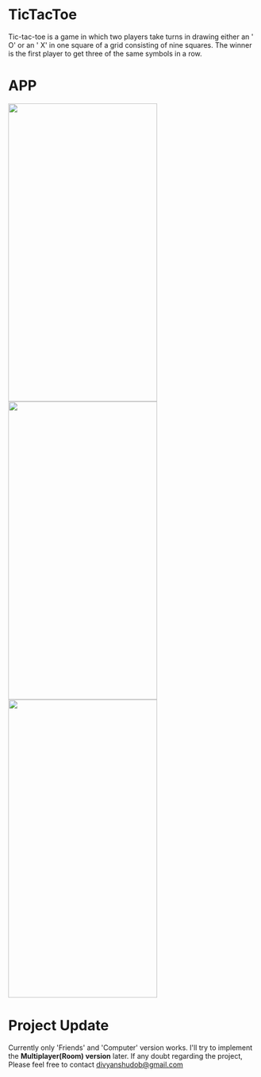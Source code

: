 # TicTacToe
Tic-tac-toe is a game in which two players take turns in drawing either an ' O' or an ' X' in one square of a grid consisting of nine squares. The winner is the first player to get three of the same symbols in a row.

# ****APP****
<img height = "600" width = "300" src = "https://user-images.githubusercontent.com/78630426/129390964-19fd9352-7b36-4818-a949-ac33ec7df455.jpg" />
<img height = "600" width = "300" src = "https://user-images.githubusercontent.com/78630426/129390341-effb582f-3193-4695-bac5-8263f4c34fe4.jpg" />
<img height = "600" width = "300" src = "https://user-images.githubusercontent.com/78630426/129390833-ef00c505-e317-4e32-96ba-daf85edf883d.jpg" />

# **Project Update**

Currently only 'Friends' and 'Computer' version works. I'll try to implement the **Multiplayer(Room) version** later. If any doubt regarding the project, Please 
feel free to contact divyanshudob@gmail.com



